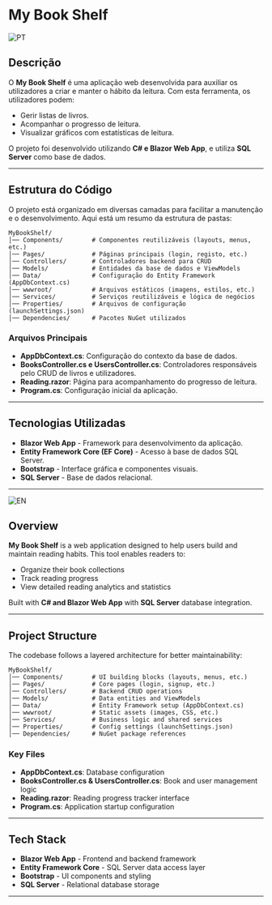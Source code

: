 # My Book Shelf

![PT](https://img.shields.io/badge/🇧🇷-Português-green)
## Descrição
O **My Book Shelf** é uma aplicação web desenvolvida para auxiliar os utilizadores a criar e manter o hábito da leitura. Com esta ferramenta, os utilizadores podem:

- Gerir listas de livros.
- Acompanhar o progresso de leitura.
- Visualizar gráficos com estatísticas de leitura.

O projeto foi desenvolvido utilizando **C# e Blazor Web App**, e utiliza **SQL Server** como base de dados.

---

## Estrutura do Código
O projeto está organizado em diversas camadas para facilitar a manutenção e o desenvolvimento. Aqui está um resumo da estrutura de pastas:

```
MyBookShelf/
│── Components/        # Componentes reutilizáveis (layouts, menus, etc.)
│── Pages/             # Páginas principais (login, registo, etc.)
│── Controllers/       # Controladores backend para CRUD
│── Models/            # Entidades da base de dados e ViewModels
│── Data/              # Configuração do Entity Framework (AppDbContext.cs)
│── wwwroot/           # Arquivos estáticos (imagens, estilos, etc.)
│── Services/          # Serviços reutilizáveis e lógica de negócios
│── Properties/        # Arquivos de configuração (launchSettings.json)
│── Dependencies/      # Pacotes NuGet utilizados
```

### Arquivos Principais
- **AppDbContext.cs**: Configuração do contexto da base de dados.
- **BooksController.cs e UsersController.cs**: Controladores responsáveis pelo CRUD de livros e utilizadores.
- **Reading.razor**: Página para acompanhamento do progresso de leitura.
- **Program.cs**: Configuração inicial da aplicação.

---

## Tecnologias Utilizadas

- **Blazor Web App** - Framework para desenvolvimento da aplicação.
- **Entity Framework Core (EF Core)** - Acesso à base de dados SQL Server.
- **Bootstrap** - Interface gráfica e componentes visuais.
- **SQL Server** - Base de dados relacional.

---

![EN](https://img.shields.io/badge/🇬🇧-English-blue)

## Overview
**My Book Shelf** is a web application designed to help users build and maintain reading habits. This tool enables readers to:
- Organize their book collections
- Track reading progress
- View detailed reading analytics and statistics

Built with **C# and Blazor Web App** with **SQL Server** database integration.

---

## Project Structure
The codebase follows a layered architecture for better maintainability:

```
MyBookShelf/
│── Components/        # UI building blocks (layouts, menus, etc.)
│── Pages/             # Core pages (login, signup, etc.)
│── Controllers/       # Backend CRUD operations
│── Models/            # Data entities and ViewModels
│── Data/              # Entity Framework setup (AppDbContext.cs)
│── wwwroot/           # Static assets (images, CSS, etc.)
│── Services/          # Business logic and shared services
│── Properties/        # Config settings (launchSettings.json)
│── Dependencies/      # NuGet package references
```

### Key Files
- **AppDbContext.cs**: Database configuration
- **BooksController.cs & UsersController.cs**: Book and user management logic
- **Reading.razor**: Reading progress tracker interface
- **Program.cs**: Application startup configuration

---

## Tech Stack
- **Blazor Web App** - Frontend and backend framework
- **Entity Framework Core** - SQL Server data access layer
- **Bootstrap** - UI components and styling
- **SQL Server** - Relational database storage

---
